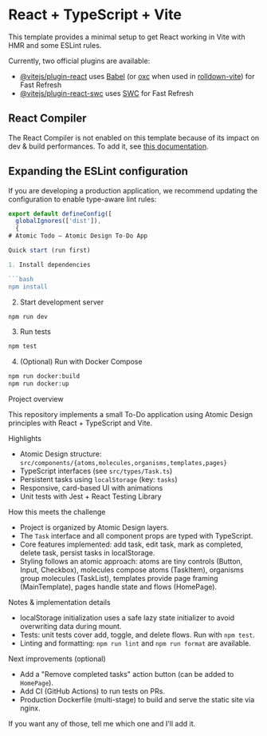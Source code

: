 # React + TypeScript + Vite

This template provides a minimal setup to get React working in Vite with HMR and some ESLint rules.

Currently, two official plugins are available:

- [@vitejs/plugin-react](https://github.com/vitejs/vite-plugin-react/blob/main/packages/plugin-react) uses [Babel](https://babeljs.io/) (or [oxc](https://oxc.rs) when used in [rolldown-vite](https://vite.dev/guide/rolldown)) for Fast Refresh
- [@vitejs/plugin-react-swc](https://github.com/vitejs/vite-plugin-react/blob/main/packages/plugin-react-swc) uses [SWC](https://swc.rs/) for Fast Refresh

## React Compiler

The React Compiler is not enabled on this template because of its impact on dev & build performances. To add it, see [this documentation](https://react.dev/learn/react-compiler/installation).

## Expanding the ESLint configuration

If you are developing a production application, we recommend updating the configuration to enable type-aware lint rules:

```js
export default defineConfig([
  globalIgnores(['dist']),
  {
# Atomic Todo — Atomic Design To-Do App

Quick start (run first)

1. Install dependencies

```bash
npm install
```

2. Start development server

```bash
npm run dev
```

3. Run tests

```bash
npm test
```

4. (Optional) Run with Docker Compose

```bash
npm run docker:build
npm run docker:up
```

Project overview

This repository implements a small To-Do application using Atomic Design principles with React + TypeScript and Vite.

Highlights

- Atomic Design structure: `src/components/{atoms,molecules,organisms,templates,pages}`
- TypeScript interfaces (see `src/types/Task.ts`)
- Persistent tasks using `localStorage` (key: `tasks`)
- Responsive, card-based UI with animations
- Unit tests with Jest + React Testing Library

How this meets the challenge

- Project is organized by Atomic Design layers.
- The `Task` interface and all component props are typed with TypeScript.
- Core features implemented: add task, edit task, mark as completed, delete task, persist tasks in localStorage.
- Styling follows an atomic approach: atoms are tiny controls (Button, Input, Checkbox), molecules compose atoms (TaskItem), organisms group molecules (TaskList), templates provide page framing (MainTemplate), pages handle state and flows (HomePage).

Notes & implementation details

- localStorage initialization uses a safe lazy state initializer to avoid overwriting data during mount.
- Tests: unit tests cover add, toggle, and delete flows. Run with `npm test`.
- Linting and formatting: `npm run lint` and `npm run format` are available.

Next improvements (optional)

- Add a "Remove completed tasks" action button (can be added to `HomePage`).
- Add CI (GitHub Actions) to run tests on PRs.
- Production Dockerfile (multi-stage) to build and serve the static site via nginx.

If you want any of those, tell me which one and I'll add it.

